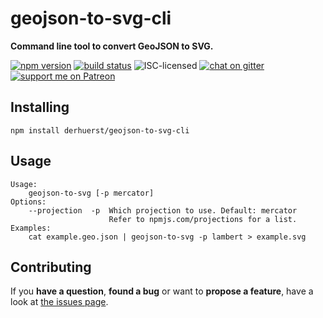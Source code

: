 # geojson-to-svg-cli

**Command line tool to convert GeoJSON to SVG.**

[![npm version](https://img.shields.io/npm/v/geojson-to-svg-cli.svg)](https://www.npmjs.com/package/geojson-to-svg-cli)
[![build status](https://img.shields.io/travis/derhuerst/geojson-to-svg-cli.svg)](https://travis-ci.org/derhuerst/geojson-to-svg-cli)
![ISC-licensed](https://img.shields.io/github/license/derhuerst/geojson-to-svg-cli.svg)
[![chat on gitter](https://badges.gitter.im/derhuerst.svg)](https://gitter.im/derhuerst)
[![support me on Patreon](https://img.shields.io/badge/support%20me-on%20patreon-fa7664.svg)](https://patreon.com/derhuerst)


## Installing

```shell
npm install derhuerst/geojson-to-svg-cli
```


## Usage

```
Usage:
    geojson-to-svg [-p mercator]
Options:
    --projection  -p  Which projection to use. Default: mercator
                      Refer to npmjs.com/projections for a list.
Examples:
    cat example.geo.json | geojson-to-svg -p lambert > example.svg
```


## Contributing

If you **have a question**, **found a bug** or want to **propose a feature**, have a look at [the issues page](https://github.com/derhuerst/geojson-to-svg-cli/issues).
